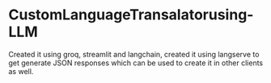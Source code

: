 # CustomLanguageTransalatorusing-LLM
Created it using groq, streamlit and langchain, created it using langserve to get generate JSON responses which can be used to create it in other clients as well.
